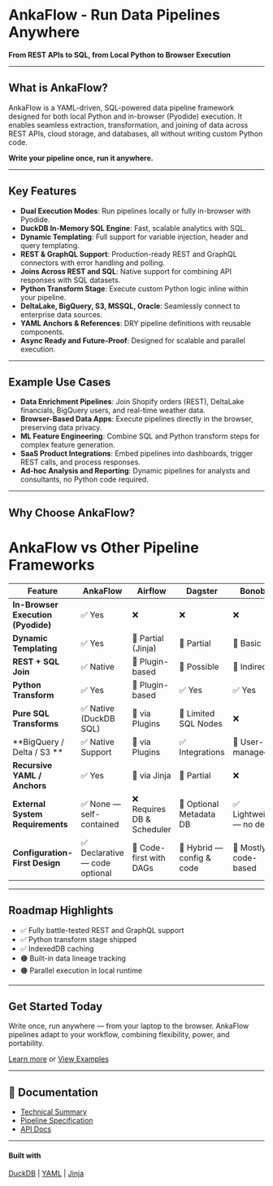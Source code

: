 
# AnkaFlow - Run Data Pipelines Anywhere

**From REST APIs to SQL, from Local Python to Browser Execution**

---

## What is AnkaFlow?

AnkaFlow is a YAML-driven, SQL-powered data pipeline framework designed for both local Python and in-browser (Pyodide) execution. It enables seamless extraction, transformation, and joining of data across REST APIs, cloud storage, and databases, all without writing custom Python code.

**Write your pipeline once, run it anywhere.**

---

## Key Features

- **Dual Execution Modes**: Run pipelines locally or fully in-browser with Pyodide.
- **DuckDB In-Memory SQL Engine**: Fast, scalable analytics with SQL.
- **Dynamic Templating**: Full support for variable injection, header and query templating.
- **REST & GraphQL Support**: Production-ready REST and GraphQL connectors with error handling and polling.
- **Joins Across REST and SQL**: Native support for combining API responses with SQL datasets.
- **Python Transform Stage**: Execute custom Python logic inline within your pipeline.
- **DeltaLake, BigQuery, S3, MSSQL, Oracle**: Seamlessly connect to enterprise data sources.
- **YAML Anchors & References**: DRY pipeline definitions with reusable components.
- **Async Ready and Future-Proof**: Designed for scalable and parallel execution.

---

## Example Use Cases

- **Data Enrichment Pipelines**: Join Shopify orders (REST), DeltaLake financials, BigQuery users, and real-time weather data.
- **Browser-Based Data Apps**: Execute pipelines directly in the browser, preserving data privacy.
- **ML Feature Engineering**: Combine SQL and Python transform steps for complex feature generation.
- **SaaS Product Integrations**: Embed pipelines into dashboards, trigger REST calls, and process responses.
- **Ad-hoc Analysis and Reporting**: Dynamic pipelines for analysts and consultants, no Python code required.

---

## Why Choose AnkaFlow?

# AnkaFlow vs Other Pipeline Frameworks

| **Feature**                        | **AnkaFlow**              | **Airflow**              | **Dagster**              | **Bonobo**               | **Luigi**                | **DLT**                    |
|------------------------------------|----------------------------|---------------------------|---------------------------|---------------------------|---------------------------|-----------------------------|
| **In-Browser Execution (Pyodide)** | ✅ Yes                    | ❌                        | ❌                        | ❌                        | ❌                        | ❌                          |
| **Dynamic Templating**             | ✅ Yes                    | 🔶 Partial (Jinja)        | 🔶 Partial                | 🔶 Basic                  | 🔶 Basic                  | 🔶 via Python               |
| **REST + SQL Join**                | ✅ Native                 | 🔶 Plugin-based           | 🔶 Possible               | 🔶 Indirect               | 🔶 Indirect               | 🔶 via SQLMesh              |
| **Python Transform**               | ✅ Yes                    | 🔶 Plugin-based           | ✅ Yes                    | ✅ Yes                    | ✅ Yes                    | ✅ Yes                      |
| **Pure SQL Transforms**            | ✅ Native (DuckDB SQL)    | 🔶 via Plugins            | 🔶 Limited SQL Nodes      | ❌                        | ❌                        | ✅ via Destinations         |
| **BigQuery / Delta / S3 **  | ✅ Native Support         | 🔶 via Plugins            | ✅ Integrations           | 🔶 User-managed           | 🔶 User-managed           | ✅ Native                   |
| **Recursive YAML / Anchors**       | ✅ Yes                    | 🔶 via Jinja              | 🔶 Partial                | ❌                        | ❌                        | ❌                          |
| **External System Requirements**   | ✅ None — self-contained  | ❌ Requires DB & Scheduler | 🔶 Optional Metadata DB   | ✅ Lightweight — no deps  | ❌ Requires Scheduler     | ✅ No built-in orchestration |
| **Configuration-First Design**     | ✅ Declarative — code optional | 🔶 Code-first with DAGs    | 🔶 Hybrid — config & code | 🔶 Mostly code-based      | 🔶 Code-centric           | ❌ Code is required (Python) |

---

## Roadmap Highlights

- ✅ Fully battle-tested REST and GraphQL support
- ✅ Python transform stage shipped
- ✅ IndexedDB caching
- 🟠 Built-in data lineage tracking
- 🟠 Parallel execution in local runtime

---

## Get Started Today

Write once, run anywhere — from your laptop to the browser. AnkaFlow pipelines adapt to your workflow, combining flexibility, power, and portability.

[Learn more](#) or [View Examples](#)


---

## 📖 Documentation

- [Technical Summary](overview/)
- [Pipeline Specification](#)
- [API Docs](#)

---

#### Built with

[DuckDB](https://duckdb.org) | [YAML](https://yaml.org/) | [Jinja](https://jinja.palletsprojects.com/en/stable/)